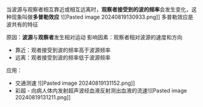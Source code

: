 当波源与观察者相互靠近或相互远离时，**观察者接受到的波的频率**会发生变化，这种现象叫做**多普勒效应**
![[Pasted image 20240819130933.png]]
多普勒效应是波共有的特征

原因：**波源**与**观察者**发生相对运动
影响因素：观察者相对波源的速度和方向
- 靠近：观者接受到波的频率高于波源频率
- 远离：观者接受到波的频率低于波源频率

应用：
- 交通测速
![[Pasted image 20240819131152.png]]
- 彩超 - 向病人体内发射超声波经血液反射测出血液的流速![[Pasted image 20240819131211.png]]